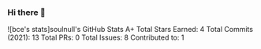 ### Hi there 👋

![bce's stats]soulnull's GitHub Stats
A+
Total Stars Earned:
4
Total Commits (2021):
13
Total PRs:
0
Total Issues:
8
Contributed to:
1
